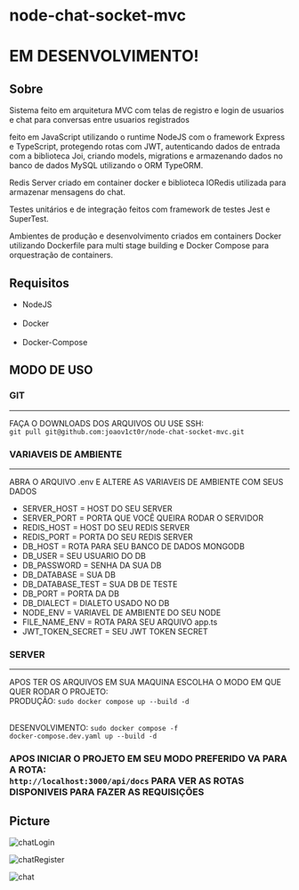 # node-chat-socket-mvc

<h1>EM DESENVOLVIMENTO!</h1>

<h2>Sobre</h2>

<p>Sistema feito em arquitetura MVC com telas de registro e login de usuarios e chat para conversas entre usuarios registrados</p>
<p>feito em JavaScript utilizando o runtime NodeJS com o framework Express e TypeScript, protegendo rotas com JWT, autenticando dados de entrada com a biblioteca Joi, criando models, migrations e armazenando dados no banco de dados MySQL utilizando o ORM TypeORM.</p>
<p>Redis Server criado em container docker e biblioteca IORedis utilizada para armazenar mensagens do chat.</p>
<p>Testes unitários e de integração feitos com framework de testes Jest e SuperTest.</p>
<p>Ambientes de produção e desenvolvimento criados em containers Docker utilizando Dockerfile para multi stage building e Docker Compose para orquestração de containers.</p>

<h2>Requisitos</h2>

<ul>
  <li>NodeJS</li>
  <br>
  <li>Docker</li>
  <br>
  <li>Docker-Compose</li>
</ul>

<h2>MODO DE USO</h2>

<h3>GIT</h3>
<hr>

<p>FAÇA O DOWNLOADS DOS ARQUIVOS OU USE SSH:<br><code>git pull git@github.com:joaov1ct0r/node-chat-socket-mvc.git</code></p>

<h3>VARIAVEIS DE AMBIENTE</h3>
<hr>

<p>ABRA O ARQUIVO .env E ALTERE AS VARIAVEIS DE AMBIENTE COM SEUS DADOS</p>

<ul>
  <li>SERVER_HOST = HOST DO SEU SERVER</li>
  <li>SERVER_PORT = PORTA QUE VOCÊ QUEIRA RODAR O SERVIDOR</li>
  <li>REDIS_HOST = HOST DO SEU REDIS SERVER</li>
  <li>REDIS_PORT = PORTA DO SEU REDIS SERVER</li>
  <li>DB_HOST = ROTA PARA SEU BANCO DE DADOS MONGODB</li>
  <li>DB_USER = SEU USUARIO DO DB</li>
  <li>DB_PASSWORD = SENHA DA SUA DB</li>
  <li>DB_DATABASE = SUA DB</li>
  <li>DB_DATABASE_TEST = SUA DB DE TESTE</li>
  <li>DB_PORT = PORTA DA DB</li>
  <li>DB_DIALECT = DIALETO USADO NO DB</li>
  <li>NODE_ENV = VARIAVEL DE AMBIENTE DO SEU NODE</li>
  <li>FILE_NAME_ENV = ROTA PARA SEU ARQUIVO app.ts</li>
  <li>JWT_TOKEN_SECRET = SEU JWT TOKEN SECRET</li>
</ul>

<h3>SERVER</h3>
<hr>

<p>APOS TER OS ARQUIVOS EM SUA MAQUINA ESCOLHA O MODO EM QUE QUER RODAR O PROJETO:
  <br>PRODUÇÃO: <code>sudo docker compose up --build -d</code>

<br>DESENVOLVIMENTO: <code>sudo docker compose -f docker-compose.dev.yaml up --build -d</code>

</p>

<h3>APOS INICIAR O PROJETO EM SEU MODO PREFERIDO VA PARA A ROTA:<br><code>http://localhost:3000/api/docs</code>
PARA VER AS ROTAS DISPONIVEIS PARA FAZER AS REQUISIÇÕES</h3>

<h2>Picture</h2>

![chatLogin](https://user-images.githubusercontent.com/79015823/160205447-6fc4ed8a-cc34-40a3-ae3f-ed8a97da43b1.jpg)

![chatRegister](https://user-images.githubusercontent.com/79015823/160205481-d89b4a18-7c68-466f-a892-7ba7d4c77df5.jpg)

![chat](https://user-images.githubusercontent.com/79015823/160205508-be55eb00-9853-4364-a363-d2eeefd4f81d.jpg)

